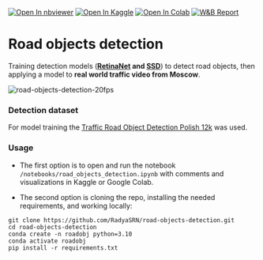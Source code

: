 [![Open In nbviewer](https://img.shields.io/badge/Jupyter-nbviewer-orange?logo=jupyter)](
https://nbviewer.org/github/RadyaSRN/road-objects-detection/blob/main/notebooks/road_objects_detection.ipynb)
[![Open In Kaggle](https://kaggle.com/static/images/open-in-kaggle.svg)](
https://www.kaggle.com/kernels/welcome?src=https://github.com/RadyaSRN/road-objects-detection/blob/main/notebooks/road_objects_detection.ipynb)
[![Open In Colab](https://colab.research.google.com/assets/colab-badge.svg)](
https://colab.research.google.com/github/RadyaSRN/road-objects-detection/blob/main/notebooks/road_objects_detection.ipynb)
[![W&B Report](https://img.shields.io/badge/Weights%20&%20Biases-Report-orange?logo=weightsandbiases)](
https://wandb.ai/radyasrn-mipt/CV-spring-2025/reports/CV-spring-2025-road-objects-detection--VmlldzoxNDIxMDgxMg)

# Road objects detection
Training detection models (**[RetinaNet](https://docs.pytorch.org/vision/main/models/generated/torchvision.models.detection.retinanet_resnet50_fpn_v2.html) and [SSD](https://docs.pytorch.org/vision/main/models/generated/torchvision.models.detection.ssd300_vgg16.html)**) to detect road objects, then applying a model to **real world traffic video from Moscow**.

![road-objects-detection-20fps](images/road-objects-detection-20fps.gif)

### Detection dataset
For model training the [Traffic Road Object Detection Polish 12k](https://www.kaggle.com/datasets/mikoajkoek/traffic-road-object-detection-polish-12k) was used.

### Usage
* The first option is to open and run the notebook `/notebooks/road_objects_detection.ipynb` with comments and visualizations in Kaggle or Google Colab.

* The second option is cloning the repo, installing the needed requirements, and working locally:
```
git clone https://github.com/RadyaSRN/road-objects-detection.git
cd road-objects-detection
conda create -n roadobj python=3.10
conda activate roadobj
pip install -r requirements.txt
```
